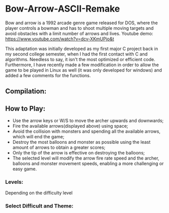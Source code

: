 # Bow-Arrow-ASCII-Remake

Bow and arrow is a 1992 arcade genre game released for DOS, where the player controls a bowman and has to shoot multiple moving targets and avoid obstacles with a limit number of arrows and lives. Youtube demo: https://www.youtube.com/watch?v=dcv-XKmUPjo&t

This adaptation was initially developed as my first major C project back in my second college semester, when I had the first contact with C and algorithms. Needless to say, it isn't the most optimized or efficient code. Furthermore, I have recently made a few modification in order to allow the game to be played in Linux as well (it was only developed for windows) and added a few comments for the functions.

## Compilation:

## How to Play:

* Use the arrow keys or W/S to move the archer upwards and downwards;
* Fire the available arrows(displayed above) using space;
* Avoid the collision with monsters and spending all the available arrows, which will end the game;
* Destroy the most balloons and monster as possible using the least amount of arrows to obtain a greater scores;
* Only the tip of the arrow is effective on destroying the balloons;
* The selected level will modify the arrow fire rate speed and the archer, balloons and monster movement speeds, enabling a more challenging or easy game.

### Levels:
Depending on the difficulty level

### Select Difficult and Theme:
